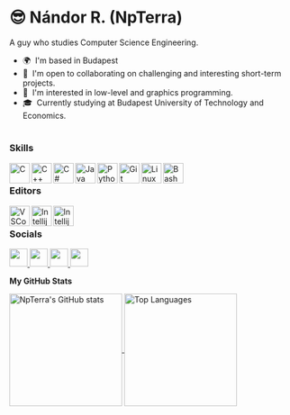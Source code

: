 😎 Nándor R. (NpTerra)
=========================

A guy who studies Computer Science Engineering.

* 🌍  I'm based in Budapest
* 🤝  I'm open to collaborating on challenging and interesting short-term projects.
* 🎯  I'm interested in low-level and graphics programming.
* 🎓  Currently studying at Budapest University of Technology and Economics.

#

### Skills

<img align="left" alt="C" width="36px" src="https://cdn.jsdelivr.net/gh/devicons/devicon/icons/c/c-original.svg"/>
<img align="left" alt="C++" width="36px" src="https://cdn.jsdelivr.net/gh/devicons/devicon/icons/cplusplus/cplusplus-original.svg"/>
<img align="left" alt="C#" width="36px" src="https://cdn.jsdelivr.net/gh/devicons/devicon/icons/csharp/csharp-original.svg"/>
<img align="left" alt="Java" width="36px" src="https://cdn.jsdelivr.net/gh/devicons/devicon/icons/java/java-original.svg"/>
<img align="left" alt="Python" width="36px" src="https://cdn.jsdelivr.net/gh/devicons/devicon/icons/python/python-original.svg"/>
<img align="left" alt="Git" width="36px" src="https://cdn.jsdelivr.net/gh/devicons/devicon/icons/git/git-original.svg"/>
<img align="left" alt="Linux" width="36px" src="https://cdn.jsdelivr.net/gh/devicons/devicon/icons/linux/linux-original.svg"/>
<img align="left" alt="Bash" width="36px" src="https://raw.githubusercontent.com/danielcranney/readme-generator/main/public/icons/skills/gnubash-colored.svg"/>
<br/>

### Editors
<a href="https://code.visualstudio.com/" target="_blank" rel="noreferrer"><img align="left" alt="VSCode" width="36px" src="https://cdn.jsdelivr.net/gh/devicons/devicon/icons/vscode/vscode-original.svg"/></a>
<a href="https://www.jetbrains.com/idea/" target="_blank" rel="noreferrer"><img align="left" alt="Intellij" width="36px" src="https://cdn.jsdelivr.net/gh/devicons/devicon/icons/intellij/intellij-original.svg"/></a>
<a href="https://www.jetbrains.com/rider/" target="_blank" rel="noreferrer"><img align="left" alt="Intellij" width="36px" src="https://cdn.jsdelivr.net/gh/devicons/devicon/icons/rider/rider-original.svg"/></a>
<br/>

### Socials

<p align="left">
    <a href="https://discord.com/users/npterra" target="_blank" rel="noreferrer"> <picture> <source media="(prefers-color-scheme: dark)" srcset="https://raw.githubusercontent.com/danielcranney/readme-generator/main/public/icons/socials/discord-dark.svg" /> <source media="(prefers-color-scheme: light)" srcset="https://raw.githubusercontent.com/danielcranney/readme-generator/main/public/icons/socials/discord.svg" /> <img src="https://raw.githubusercontent.com/danielcranney/readme-generator/main/public/icons/socials/discord.svg" width="32" height="32" /> </picture></a>
    <a href="https://www.github.com/NpTerra" target="_blank" rel="noreferrer"> <picture> <source media="(prefers-color-scheme: dark)" srcset="https://raw.githubusercontent.com/danielcranney/readme-generator/main/public/icons/socials/github-dark.svg" /> <source media="(prefers-color-scheme: light)" srcset="https://raw.githubusercontent.com/danielcranney/readme-generator/main/public/icons/socials/github.svg" /> <img src="https://raw.githubusercontent.com/danielcranney/readme-generator/main/public/icons/socials/github.svg" width="32" height="32" /> </picture> </a>
    <a href="https://www.youtube.com/@npterra" target="_blank" rel="noreferrer"> <picture> <source media="(prefers-color-scheme: dark)" srcset="https://raw.githubusercontent.com/danielcranney/readme-generator/main/public/icons/socials/youtube-dark.svg" /> <source media="(prefers-color-scheme: light)" srcset="https://raw.githubusercontent.com/danielcranney/readme-generator/main/public/icons/socials/youtube.svg" /> <img src="https://raw.githubusercontent.com/danielcranney/readme-generator/main/public/icons/socials/youtube.svg" width="32" height="32" /> </picture> </a>
    <a href="https://www.twitch.tv/npterra" target="_blank" rel="noreferrer"> <picture> <source media="(prefers-color-scheme: dark)" srcset="https://raw.githubusercontent.com/danielcranney/readme-generator/main/public/icons/socials/twitch-dark.svg" /> <source media="(prefers-color-scheme: light)" srcset="https://raw.githubusercontent.com/danielcranney/readme-generator/main/public/icons/socials/twitch.svg" /> <img src="https://raw.githubusercontent.com/danielcranney/readme-generator/main/public/icons/socials/twitch.svg" width="32" height="32" /> </picture> </a></p>

<b>My GitHub Stats</b>

<a href="http://www.github.com/NpTerra">
    <img height=200 align="center" src="https://github-readme-stats.vercel.app/api?username=NpTerra&show_icons=true&theme=catppuccin_mocha" alt="NpTerra's GitHub stats" />
</a>

<a href="https://github.com/NpTerra">
    <img height=200 align="center" src="https://github-readme-stats.vercel.app/api/top-langs/?username=NpTerra&langs_count=5&theme=catppuccin_mocha&locale=en&custom_title=Top%20%Languages" alt="Top Languages" />
</a>
